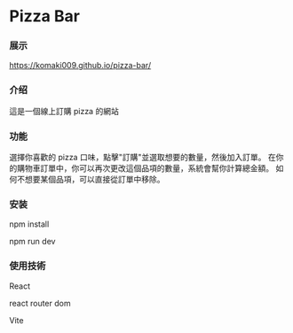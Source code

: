 # Pizza Bar

### 展示

https://komaki009.github.io/pizza-bar/

### 介绍

這是一個線上訂購 pizza 的網站

### 功能

選擇你喜歡的 pizza 口味，點擊"訂購"並選取想要的數量，然後加入訂單。
在你的購物車訂單中，你可以再次更改這個品項的數量，系統會幫你計算總金額。
如何不想要某個品項，可以直接從訂單中移除。

### 安装

npm install

npm run dev

### 使用技術

React

react router dom

Vite
